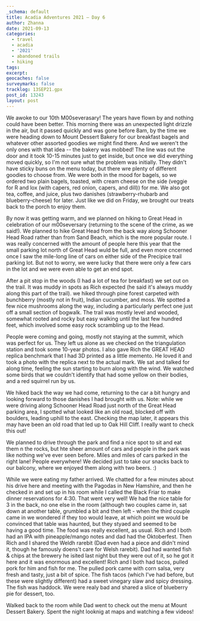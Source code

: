 ```yaml
---
_schema: default
title: Acadia Adventures 2021 – Day 6
author: Zhanna
date: 2021-09-13
categories:
  - travel
  - acadia
  - '2021'
  - abandoned trails
  - hiking 
tags:
excerpt: 
geocaches: false
surveymarks: false
tracklog: 13SEP21.gpx
post_id: 13243
layout: post
---
```


We awoke to our 10th M00severasary! The years have flown by and nothing could have been better. This morning there was an unexpected light drizzle in the air, but it passed quickly and was gone before 8am, by the time we were heading down to Mount Dessert Bakery for our breakfast bagels and whatever other assorted goodies we might find there. And we weren't the only ones with that idea -- the bakery was mobbed! The line was out the door and it took 10-15 minutes just to get inside, but once we did everything moved quickly, so I'm not sure what the problem was initially. They didn't have sticky buns on the menu today, but there wre plenty of different goodies to choose from. We were both in the mood for bagels, so we ordered two plain bagels, toasted, with cream cheese on the side (veggie for R and lox (with capers, red onion, capers, and dill)) for me. We also got tea, coffee, and juice, plus two danishes (strawberry-rhubarb and blueberry-cheese) for later. Just like we did on Friday, we brought our treats back to the porch to enjoy them.

By now it was getting warm, and we planned on hiking to Great Head in celebration of our m00seversary (returning to the scene of the crime, as we said!). We planned to hike Great Head from the back way along Schooner Head Road rather than from Sand Beach, which is the more popular route. I was really concerned with the amount of people here this year that the small parking lot north of Great Head wuld be full, and even more cncerned once I saw the mile-long line of cars on either side of the Precipice trail parking lot. But not to worry, we were lucky that there were only a few cars in the lot and we were even able to get an end spot.

After a pit stop in the woods (I had a lot of tea for breakfast) we set out on the trail. It was muddy in spots as Rich expected (he said it's always muddy along this part of the trail). we hiked through pine forest carpeted with bunchberry (mostly not in fruit), Indian cucumber, and moss. We spotted a few nice mushrooms along the way, including a particularly perfect one just off a small section of bogwalk. The trail was mostly level and wooded, somewhat rooted and rocky but easy walking until the last few hundred feet, which involved some easy rock scrambling up to the Head.

People were coming and going, mostly not staying at the summit, which was perfect for us. They left us alone as we checked on the triangulation station and took some 10-year photos. I also gave Rich the GREAT HEAD replica benchmark that I had 3D printed as a little memento. He loved it and took a photo with the replica next to the actual mark. We sat and talked for along time, feeling the sun starting to burn along with the wind. We watched some birds that we couldn't identify that had some yellow on their bodies, and a red squirrel run by us.

We hiked back the way we had come, returning to the car a bit hungry and looking forward to those danishes I had brought with us. Note: while we were driving along Schooner Head Road just north of the Great Head parking area, I spotted what looked like an old road, blocked off with boulders, leading uphill to the east. Checking the map later, it appears this may have been an old road that led up to Oak Hill Cliff. I really want to check this out!

We planned to drive through the park and find a nice spot to sit and eat them n the rocks, but hte sheer amount of cars and people in the park was like nothing we've ever seen before. Miles and miles of cars parked in the right lane! People everywhere! We decided just to take our snacks back to our balcony, where we enjoyed them along with two beers. :) 

While we were eating my father arrived. We chatted for a few minutes about his drive here and meeting with the Pagodas in New Hamshire, and then he checked in and set up in his room while I called the Black Friar to make dinner reservations for 4:30. That went very well! We had the nice table for 3 in the back, no one else in the room (although two couples came in, sat down at another table, grumbled a bit and then left - when the third couple came in we wondered if they too would leave, at which point we would be convinced that table was haunted, but they styaed and seemed to be having a good time. The food was really excellent, as usual. Rich and I both had an IPA with pineapple/mango notes and dad had the Oktoberfest. Then Rich and I shared the Weldh rarebit (Dad even had a piece and didn't mind it, though he famously doens't care for Welsh rarebit). Dad had wanted fish & chips at the brewery he isited last night but they were out of it, so he got it here and it was enormous and excellent! Rich and I both had tacos, pulled pork for him and fish for me. The pulled pork came with corn salsa, very fresh and tasty, just a bit of spice. The fish tacos (which I've had before, but these were slightly different) had a sweet vinegary slaw and spicy dressing. The fish was haddock. We were realy bad and shared a slice of blueberry pie for dessert, too.

Walked back to the room while Dad went to check out the menu at Mount Dessert Bakery. Spent the night looknig at maps and watching a few videos!
